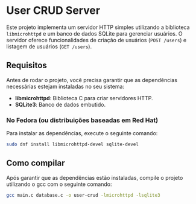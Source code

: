 # User CRUD Server

Este projeto implementa um servidor HTTP simples utilizando a biblioteca `libmicrohttpd` e um banco de dados SQLite para gerenciar usuários. O servidor oferece funcionalidades de criação de usuários (`POST /users`) e listagem de usuários (`GET /users`).

## Requisitos

Antes de rodar o projeto, você precisa garantir que as dependências necessárias estejam instaladas no seu sistema:

- **libmicrohttpd**: Biblioteca C para criar servidores HTTP.
- **SQLite3**: Banco de dados embutido.

### No Fedora (ou distribuições baseadas em Red Hat)

Para instalar as dependências, execute o seguinte comando:

```bash
sudo dnf install libmicrohttpd-devel sqlite-devel
```
## Como compilar

Após garantir que as dependências estão instaladas, compile o projeto utilizando o gcc com o seguinte comando:

```bash
gcc main.c database.c -o user-crud -lmicrohttpd -lsqlite3
```
